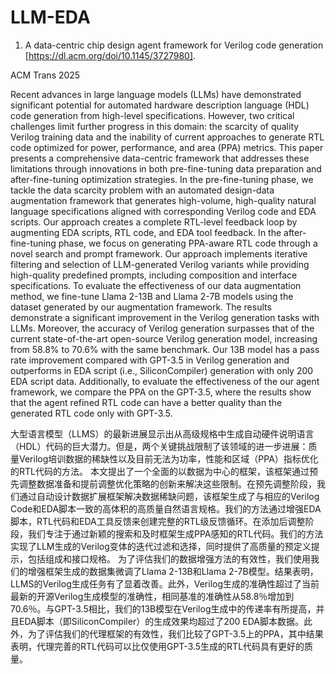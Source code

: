 # LLM-EDA

1. A data-centric chip design agent framework for Verilog code generation [https://dl.acm.org/doi/10.1145/3727980].

ACM Trans 2025

Recent advances in large language models (LLMs) have demonstrated significant potential for automated hardware description language (HDL) code generation from high-level specifications. However, two critical challenges limit further progress in this domain: the scarcity of quality Verilog training data and the inability of current approaches to generate RTL code optimized for power, performance, and area (PPA) metrics.
This paper presents a comprehensive data-centric framework that addresses these limitations through innovations in both pre-fine-tuning data preparation and after-fine-tuning optimization strategies. In the pre-fine-tuning phase, we tackle the data scarcity problem with an automated design-data augmentation framework that generates high-volume, high-quality natural language specifications aligned with corresponding Verilog code and EDA scripts. Our approach creates a complete RTL-level feedback loop by augmenting EDA scripts, RTL code, and EDA tool feedback. In the after-fine-tuning phase, we focus on generating PPA-aware RTL code through a novel search and prompt framework. Our approach implements iterative filtering and selection of LLM-generated Verilog variants while providing high-quality predefined prompts, including composition and interface specifications.
To evaluate the effectiveness of our data augmentation method, we fine-tune Llama 2-13B and Llama 2-7B models using the dataset generated by our augmentation framework. The results demonstrate a significant improvement in the Verilog generation tasks with LLMs. Moreover, the accuracy of Verilog generation surpasses that of the current state-of-the-art open-source Verilog generation model, increasing from 58.8% to 70.6% with the same benchmark. Our 13B model has a pass rate improvement compared with GPT-3.5 in Verilog generation and outperforms in EDA script (i.e., SiliconCompiler) generation with only 200 EDA script data. Additionally, to evaluate the effectiveness of the our agent framework, we compare the PPA on the GPT-3.5, where the results show that the agent refined RTL code can have a better quality than the generated RTL code only with GPT-3.5.

大型语言模型（LLMS）的最新进展显示出从高级规格中生成自动硬件说明语言（HDL）代码的巨大潜力。但是，两个关键挑战限制了该领域的进一步进展：质量Verilog培训数据的稀缺性以及目前无法为功率，性能和区域（PPA）指标优化的RTL代码的方法。
本文提出了一个全面的以数据为中心的框架，该框架通过预先调整数据准备和提前调整优化策略的创新来解决这些限制。在预先调整阶段，我们通过自动设计数据扩展框架解决数据稀缺问题，该框架生成了与相应的Verilog Code和EDA脚本一致的高体积的高质量自然语言规格。我们的方法通过增强EDA脚本，RTL代码和EDA工具反馈来创建完整的RTL级反馈循环。在添加后调整阶段，我们专注于通过新颖的搜索和及时框架生成PPA感知的RTL代码。我们的方法实现了LLM生成的Verilog变体的迭代过滤和选择，同时提供了高质量的预定义提示，包括组成和接口规格。
为了评估我们的数据增强方法的有效性，我们使用我们的增强框架生成的数据集微调了Llama 2-13B和Llama 2-7B模型。结果表明，LLMS的Verilog生成任务有了显着改善。此外，Verilog生成的准确性超过了当前最新的开源Verilog生成模型的准确性，相同基准的准确性从58.8％增加到70.6％。与GPT-3.5相比，我们的13B模型在Verilog生成中的传递率有所提高，并且EDA脚本（即SiliconCompiler）的生成效果均超过了200 EDA脚本数据。此外，为了评估我们的代理框架的有效性，我们比较了GPT-3.5上的PPA，其中结果表明，代理完善的RTL代码可以比仅使用GPT-3.5生成的RTL代码具有更好的质量。